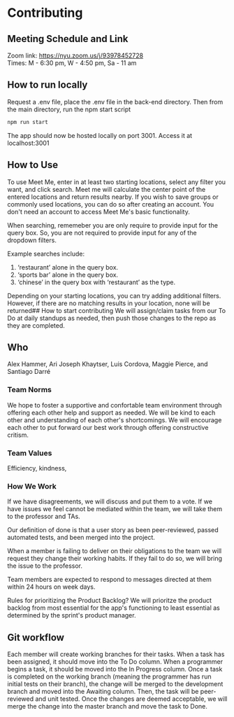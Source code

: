 # Contributing
## Meeting Schedule and Link
Zoom link: https://nyu.zoom.us/j/93978452728  
Times: M - 6:30 pm, W - 4:50 pm, Sa - 11 am

## How to run locally
Request a .env file, place the .env file in the back-end directory. Then from the main directory, run the npm start script
```bash
npm run start
```
The app should now be hosted locally on port 3001. Access it at localhost:3001

## How to Use
To use Meet Me, enter in at least two starting locations, select any filter you want, and click search. Meet me will calculate the center point of the entered locations and return results nearby. If you wish to save groups or commonly used locations, you can do so after creating an account. You don't need an account to access Meet Me's basic functionality.

When searching, rememeber you are only require to provide input for the query box. So, you are not required to provide input for any of the dropdown filters. 

Example searches include:

1) ‘restaurant’ alone in the query box. 
2)  ‘sports bar’ alone in the query box.
3) ‘chinese’ in the query box with ‘restaurant’ as the type.

Depending on your starting locations, you can try adding additional filters. However, if there are no matching results in your location, none will be returned## How to start contributing
We will assign/claim tasks from our To Do at daily standups as needed, then push those changes to the repo as they are completed.

## Who
Alex Hammer, Ari Joseph Khaytser, Luis Cordova, Maggie Pierce, and Santiago Darré

### Team Norms
We hope to foster a supportive and confortable team environment through offering each other help and support as needed. We will be kind to each other and understanding of each other's shortcomings. We will encourage each other to put forward our best work through offering constructive critism.

### Team Values
Efficiency, kindness, 

### How We Work 
If we have disagreements, we will discuss and put them to a vote. If we have issues we feel cannot be mediated within the team, we will take them to the professor and TAs. 

Our definition of done is that a user story as been peer-reviewed, passed automated tests, and been merged into the project.

When a member is failing to deliver on their obligations to the team we will request they change their working habits. If they fail to do so, we will bring the issue to the professor.
  
Team members are expected to respond to messages directed at them within 24 hours on week days.
  
Rules for prioritizing the Product Backlog?  We will prioritze the product backlog from most essential for the app's functioning to least essential as determined by the sprint's product manager.
 
## Git workflow
Each member will create working branches for their tasks. When a task has been assigned, it should move into the To Do column. When a programmer begins a task, it should be moved into the In Progress column. Once a task is completed on the working branch (meaning the programmer has run initial tests on their branch), the change will be merged to the development branch and moved into the Awaiting column. Then, the task will be peer-reviewed and unit tested. Once the changes are deemed acceptable, we will merge the change into the master branch and move the task to Done.

